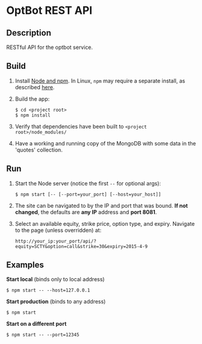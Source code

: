 OptBot REST API
===============
Description
--
RESTful API for the optbot service.

Build
--
1.  Install [Node and npm](https://nodejs.org/download/). In Linux, `npm` may require a separate install, 
    as described [here](https://docs.npmjs.com/getting-started/installing-node). 
2.  Build the app:

        $ cd <project root>
        $ npm install

3.  Verify that dependencies have been built to `<project root>/node_modules/`

4.	Have a working and running copy of the MongoDB with some data in the 'quotes' collection.

Run
--
1.  Start the Node server (notice the first `--` for optional args):

        $ npm start [-- [--port=your_port] [--host=your_host]]

2.  The site can be navigated to by the IP and port that was bound. **If not changed**, the defaults are **any IP** address and **port 8081**.

3.  Select an available equity, strike price, option type, and expiry. Navigate to the page (unless overridden) at:

		http://your_ip:your_port/api/?equity=SCTY&option=call&strike=30&expiry=2015-4-9

Examples
--

**Start local** (binds only to local address)

	$ npm start -- --host=127.0.0.1

**Start production** (binds to any address)

	$ npm start

**Start on a different port**

	$ npm start -- --port=12345